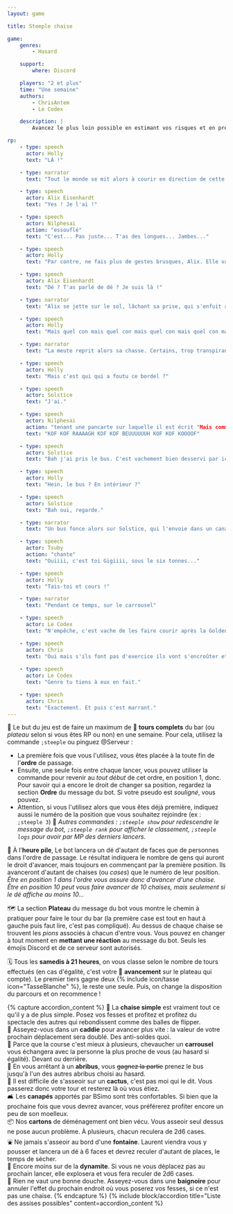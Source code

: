 ```yaml
---
layout: game

title: Steeple chaise

game:
    genres:
        - Hasard

    support:
        where: Discord

    players: "2 et plus"
    time: "Une semaine"
    authors:
        - ChrisAntem
        - Le Codex

    description: |
        Avancez le plus loin possible en estimant vos risques et en prenant garde aux endroits où vous vous assoirez...

rp:
    - type: speech
      actor: Holly
      text: "LÀ !"

    - type: narrator
      text: "Tout le monde se mit alors à courir en direction de cette lueur d'espoir. Malgré leur détermination, certains trébuchèrent en se faufilant entre les chaises, la mort dans l'âme, laissant seuls quelques survivants de cette traversée de la salle. Ou alors uniquement ceux qui avaient la moyenne en EPS. Lorsque tout à coup..."

    - type: speech
      actor: Alix Eisenhardt
      text: "Yes ! Je l'ai !"

    - type: speech
      actor: Nilphesai
      action: "essouflé"
      text: "C'est... Pas juste... T'as des longues... Jambes..."

    - type: speech
      actor: Holly
      text: "Par contre, ne fais plus de gestes brusques, Alix. Elle va te glisser des mains sinon. On va la dé..."

    - type: speech
      actor: Alix Eisenhardt
      text: "Dé ? T'as parlé de dé ? Je suis là !"

    - type: narrator
      text: "Alix se jette sur le sol, lâchant sa prise, qui s'enfuit aussitôt"

    - type: speech
      actor: Holly
      text: "Mais quel con mais quel con mais quel con mais quel con mais quel con"

    - type: narrator
      text: "La meute reprit alors sa chasse. Certains, trop transpirants, prirent une douche dans les l'une des baignoires disposées dans la salle. D'autres se cognèrent à des cactus, eux aussi disséminés çà et là"

    - type: speech
      actor: Holly
      text: "Mais c'est qui qui a foutu ce bordel ?"

    - type: speech
      actor: Solstice
      text: "J'ai."

    - type: speech
      actor: Nilphesai
      action: "tenant une pancarte sur laquelle il est écrit "Mais comment t'as fait pour courir aussi vite ?""
      text: "KOF KOF RAAAAGH KOF KOF BEUUUUUUH KOF KOF KOOOOF"

    - type: speech
      actor: Solstice
      text: "Bah j'ai pris le bus. C'est vachement bien desservi par ici."

    - type: speech
      actor: Holly
      text: "Hein, le bus ? En intérieur ?"

    - type: speech
      actor: Solstice
      text: "Bah oui, regarde."

    - type: narrator
      text: "Un bus fonce alors sur Solstice, qui l'envoie dans un canapé, et permet à la prise de se refaire la malle"

    - type: speech
      actor: Tsuby
      action: "chante"
      text: "Ouiiii, c'est toi Gigiiii, sous le six tonnes..."

    - type: speech
      actor: Holly
      text: "Tais-toi et cours !"

    - type: narrator
      text: "Pendant ce temps, sur le carrousel"

    - type: speech
      actor: Le Codex
      text: "N'empêche, c'est vache de les faire courir après la Goldentasse comme ça."

    - type: speech
      actor: Chris
      text: "Oui mais s'ils font pas d'exercice ils vont s'encroûter et pourront plus venir au bar."
      
    - type: speech
      actor: Le Codex
      text: "Genre tu tiens à eux en fait."

    - type: speech
      actor: Chris
      text: "Exactement. Et puis c'est marrant."
---
```


📖 Le but du jeu est de faire un maximum de 🔄 **tours complets** du bar (ou *plateau* selon si vous êtes RP ou non) en une semaine. Pour cela, utilisez la commande `;steeple` ou pinguez @Serveur :
- La première fois que vous l'utilisez, vous êtes placée à la toute fin de l'**ordre** de passage.
- Ensuite, une seule fois entre chaque lancer, vous pouvez utiliser la commande pour revenir au *tout début* de cet ordre, en position 1, donc. Pour savoir qui a encore le droit de changer sa position, regardez la section **Ordre** du message du bot. Si votre pseudo est *souligné*, vous pouvez.
- Attention, si vous l'utilisez alors que vous êtes déjà première, indiquez aussi le numéro de la position que vous souhaitez rejoindre (ex : `;steeple 3`)
💬 *Autres commandes : `;steeple show` pour redescendre le message du bot, `;steeple rank` pour afficher le classement, `;steeple logs` pour avoir par MP des derniers lancers.*

🎲 À l'**heure pile**, Le bot lancera un dé d'autant de faces que de personnes dans l'ordre de passage. Le résultat indiquera le nombre de gens qui auront le droit d'avancer, mais toujours en commençant par la première position. Ils avanceront d'autant de chaises (ou *cases*) que le numéro de leur position.
*Être en position 1 dans l'ordre vous assure donc d'avancer d'une chaise. Être en position 10 peut vous faire avancer de 10 chaises, mais seulement si le dé affiche au moins 10...*

🗺️ La section **Plateau** du message du bot vous montre le chemin à pratiquer pour faire le tour du bar (la première case est tout en haut à gauche puis faut lire, c'est pas compliqué). Au dessus de chaque chaise se trouvent les *pions* associés à chacun d'entre vous. Vous pouvez en changer à tout moment en **mettant une réaction** au message du bot. Seuls les émojis Discord et de ce serveur sont autorisés.

🗓️ Tous les **samedis à 21 heures**, on vous classe selon le nombre de tours effectués (en cas d'égalité, c'est votre 💺 **avancement** sur le plateau qui compte). Le premier tiers gagne deux {% include icon/tasse icon="TasseBlanche" %}, le reste une seule. Puis, on change la disposition du parcours et on recommence !

{% capture accordion_content %}
💺 La **chaise simple** est vraiment tout ce qu'il y a de plus simple. Posez vos fesses et profitez et profitez du spectacle des autres qui rebondissent comme des balles de flipper.  
🛒 Asseyez-vous dans un **caddie** pour avancer plus vite : la valeur de votre prochain déplacement sera doublé. Des anti-soldes quoi.  
🎠 Parce que la course c'est mieux à plusieurs, chevaucher un **carrousel** vous échangera avec la personne la plus proche de vous (au hasard si égalité). Devant ou derrière.  
🚏 En vous arrêtant à un **abribus**, vous ~~gagnez la partie~~ prenez le bus jusqu'à l'un des autres abribus choisi au hasard.  
🌵 Il est difficile de s'asseoir sur un **cactus**, c'est pas moi qui le dit. Vous passerez donc votre tour et resterez là où vous étiez.  
🛋️ Les **canapés** apportés par BSimo sont très confortables. Si bien que la prochaine fois que vous devrez avancer, vous préférerez profiter encore un peu de son moelleux.  
📦 Nos **cartons** de déménagement ont bien vécu. Vous asseoir seul dessus ne pose aucun problème. À plusieurs, chacun reculera de 2d6 cases.  
⛲ Ne jamais s'asseoir au bord d'une **fontaine**. Laurent viendra vous y pousser et lancera un dé à 6 faces et devrez reculer d'autant de places, le temps de sécher.  
🧨 Encore moins sur de la **dynamite**. Si vous ne vous déplacez pas au prochain lancer, elle explosera et vous fera reculer de 2d6 cases.  
🛁 Rien ne vaut une bonne douche. Asseyez-vous dans une **baignoire** pour annuler l'effet du prochain endroit où vous poserez vos fesses, si ce n'est pas une chaise.
{% endcapture %}
{% include block/accordion title="Liste des assises possibles" content=accordion_content %}
